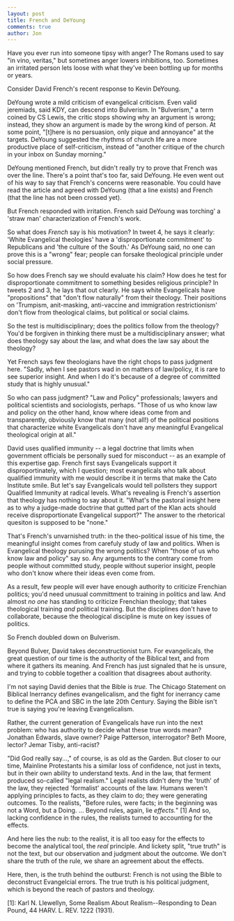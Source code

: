```yaml
---
layout: post
title: French and DeYoung
comments: true
author: Jon
---
```


Have you ever run into someone tipsy with anger?  The Romans used to say "in vino, veritas," but sometimes anger lowers inhibitions, too. Sometimes an irritated person lets loose with what they've been bottling up for months or years.

Consider David French's recent response to Kevin DeYoung.

DeYoung wrote a mild criticism of evangelical criticism.  Even valid jeremiads, said KDY, can descend into Bulverism.  In "Bulverism," a term coined by CS Lewis, the critic stops showing why an argument is wrong; instead, they show an argument is made by the wrong kind of person.  At some point, "[t]here is no persuasion, only pique and annoyance" at the targets. DeYoung suggested the rhythms of church life are a more productive place of self-criticism, instead of "another critique of the church in your inbox on Sunday morning."

DeYoung mentioned French, but didn't really try to prove that French was over the line. There's a point that's too far, said DeYoung.  He even went out of his way to say that French's concerns were reasonable. You could have read the article and agreed with DeYoung (that a line exists) and French (that the line has not been crossed yet).

But French responded with irritation.  French said DeYoung was torching' a 'straw man' characterization of French's work.

So what does *French* say is his motivation?  In tweet 4, he says it clearly: 'White Evangelical theologies' have a 'disproportionate commitment' to Republicans and 'the culture of the South.'  As DeYoung said, no one can prove this is a "wrong" fear; people can forsake theological principle under social pressure.

So how does French say we should evaluate his claim?  How does he test for disproportionate commitment to something besides religious principle? In tweets 2 and 3, he lays that out clearly.  He says white Evangelicals have "propositions" that "don't flow naturally" from their theology.  Their positions on 'Trumpism, anit-masking, anti-vaccine and immigration restrictionism' don't flow from theological claims, but political or social claims.  

So the test is multidisciplinary; does the politics follow from the theology?  You'd be forgiven in thinking there must be a multidisciplinary answer; what does theology say about the law, and what does the law say about the theology?

Yet French says few theologians have the right chops to pass judgment here.  "Sadly, when I see pastors wad in on matters of law/policy, it is rare to see superior insight. And when I do it's because of a degree of committed study that is highly unusual."

So who can pass judgment?  "Law and Policy" professionals; lawyers and political scientists and sociologists, perhaps.  "Those of us who know law and policy on the other hand, know where ideas come from and transparently, obviously know that many (not all!) of the political positions that characterize white Evangelicals don't have any meaningful Evangelical theological origin at all."  

David uses qualified immunity -- a legal doctrine that limits when government officials be personally sued for misconduct -- as an example of this expertise gap. French first says Evangelicals support it disproportinately, which I question; most evangelicals who talk about qualified immunity with me would describe it in terms that make the Cato Institute smile.  But let's say Evangelicals would tell pollsters they support Qualified Immunity at radical levels.  What's revealing is French's assertion that theology has nothing to say about it. "What's the pastoral insight here as to why a judge-made doctrine that gutted part of the Klan acts should receive disproportionate Evangelical support?"  The answer to the rhetorical quesiton is supposed to be "none."

That's French's unvarnished truth: in the theo-political issue of his time, the meaningful insight comes from carefuly study of law and politics.  When is Evangelical theology purusing the wrong politics?  When "those of us who know law and policy" say so. Any arguments to the contrary come from people without committed study, people without superior insight, people who don't know where their ideas even come from.

As a result, few people will ever have enough authority to criticize Frenchian politics; you'd need unusual committment to training in politics and law.  And almost *no one* has standing to criticize Frenchian theology; that takes theological training *and* political training.  But the disciplines don't have to collaborate, because the theological discipline is mute on key issues of politics.

So French doubled down on Bulverism. 

Beyond Bulver, David takes deconstructionist turn.  For evangelicals, the great question of our time is the authority of the Biblical text, and from where it gathers its meaning. And French has just signaled that he is unsure, and trying to cobble together a coalition that disagrees about authority.  

I'm not saying David denies that the Bible is *true.*  The Chicago Statement on Biblical Inerrancy defines evangelicalism, and the fight for inerrancy came to define the PCA and SBC  in the late 20th Century.  Saying the Bible isn't true is saying you're leaving Evangelicalism. 

Rather, the current generation of Evangelicals have run into the next problem: who has authority to decide what these true words mean?  Jonathan Edwards, slave owner?  Paige Patterson, interrogator? Beth Moore, lector? Jemar Tisby, anti-racist? 

"Did God really say...," of course, is as old as the Garden. But closer to our time, Mainline Protestants his a similar loss of confidence, not just in texts, but in their own ability to understand texts. And in the law, that ferment produced so-called "legal realism." Legal realists didn't deny the 'truth' of the law, they rejected 'formalist' accounts of the law.  Humans weren't applying principles to facts, as they claim to do; they were generating outcomes. To the realists, "Before rules, were facts; in the beginning was not a Word, but a Doing.  ... Beyond rules, again, lie *effects.*" [1]  And so, lacking confidence in the rules, the realists turned to accounting for the effects. 

And here lies the nub: to the realist, it is all too easy for the effects to become the analytical tool, the *real* principle.  And lickety split, "true truth" is not the text, but our observation and judgment about the outcome.  We don't share the truth of the rule, we share an agreement about the effects.  

Here, then, is the truth behind the outburst: French is not using the Bible to deconstruct Evangelcial errors.  The true truth is his political judgment, which is beyond the reach of pastors and theology.  


[1]: Karl N. Llewellyn, Some Realism About Realism--Responding to Dean Pound, 44 HARV. L. REV. 1222 (1931).
